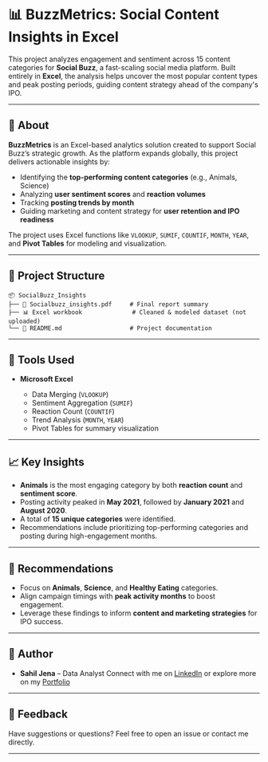 # 📊 BuzzMetrics: Social Content Insights in Excel

This project analyzes engagement and sentiment across 15 content categories for **Social Buzz**, a fast-scaling social media platform. Built entirely in **Excel**, the analysis helps uncover the most popular content types and peak posting periods, guiding content strategy ahead of the company's IPO.

---

## 📌 About

**BuzzMetrics** is an Excel-based analytics solution created to support Social Buzz’s strategic growth. As the platform expands globally, this project delivers actionable insights by:

- Identifying the **top-performing content categories** (e.g., Animals, Science)
- Analyzing **user sentiment scores** and **reaction volumes**
- Tracking **posting trends by month**
- Guiding marketing and content strategy for **user retention and IPO readiness**

The project uses Excel functions like `VLOOKUP`, `SUMIF`, `COUNTIF`, `MONTH`, `YEAR`, and **Pivot Tables** for modeling and visualization.

---

## 📁 Project Structure

```plaintext
📦 SocialBuzz_Insights
├── 📄 Socialbuzz_insights.pdf     # Final report summary
├── 📊 Excel workbook              # Cleaned & modeled dataset (not uploaded)
└── 📘 README.md                   # Project documentation
````

---

## 🧪 Tools Used

* **Microsoft Excel**

  * Data Merging (`VLOOKUP`)
  * Sentiment Aggregation (`SUMIF`)
  * Reaction Count (`COUNTIF`)
  * Trend Analysis (`MONTH`, `YEAR`)
  * Pivot Tables for summary visualization

---

## 📈 Key Insights

* **Animals** is the most engaging category by both **reaction count** and **sentiment score**.
* Posting activity peaked in **May 2021**, followed by **January 2021** and **August 2020**.
* A total of **15 unique categories** were identified.
* Recommendations include prioritizing top-performing categories and posting during high-engagement months.

---

## 🧠 Recommendations

* Focus on **Animals**, **Science**, and **Healthy Eating** categories.
* Align campaign timings with **peak activity months** to boost engagement.
* Leverage these findings to inform **content and marketing strategies** for IPO success.

---

## 👤 Author

* **Sahil Jena** – Data Analyst
  Connect with me on [LinkedIn](https://www.linkedin.com) or explore more on my [Portfolio](#)

---

## 📮 Feedback

Have suggestions or questions? Feel free to open an issue or contact me directly.

---

